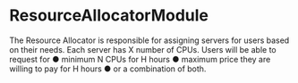 # ResourceAllocatorModule
The Resource Allocator is responsible for assigning servers for users based on their needs. Each server has X number of CPUs.
Users will be able to request for
● minimum N CPUs for H hours
● maximum price they are willing to pay for H hours
● or a combination of both.
